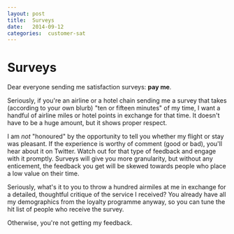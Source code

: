 ```yaml
---
layout: post
title:  Surveys 
date:   2014-09-12 
categories:  customer-sat 
---
```


# Surveys


Dear everyone sending me satisfaction surveys: **pay me**.

Seriously, if you're an airline or a hotel chain sending me a survey that takes (according to your own blurb) "ten or fifteen minutes" of my time, I want a handful of airline miles or hotel points in exchange for that time. It doesn't have to be a huge amount, but it shows proper respect.

I am *not* "honoured" by the opportunity to tell you whether my flight or stay was pleasant. If the experience is worthy of comment (good or bad), you'll hear about it on Twitter. Watch out for that type of feedback and engage with it promptly. Surveys will give you more granularity, but without any enticement, the feedback you get will be skewed towards people who place a low value on their time.

Seriously, what's it to you to throw a hundred airmiles at me in exchange for a detailed, thoughtful critique of the service I received? You already have all my demographics from the loyalty programme anyway, so you can tune the hit list of people who receive the survey.

Otherwise, you're not getting my feedback.

